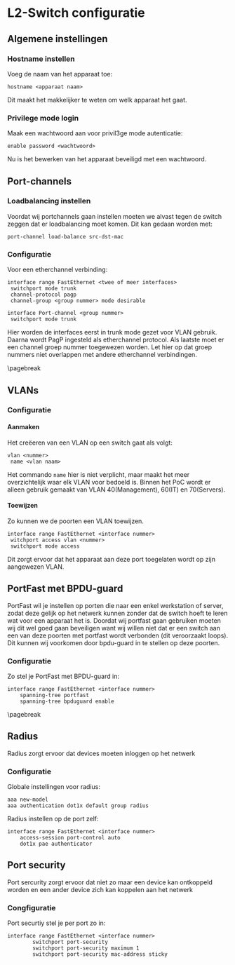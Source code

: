 # L2-Switch configuratie


## Algemene instellingen
### Hostname instellen

Voeg de naam van het apparaat toe:

	hostname <apparaat naam>
Dit maakt het makkelijker te weten om welk apparaat het gaat.

### Privilege mode login

Maak een wachtwoord aan voor privil3ge mode autenticatie:

	enable password <wachtwoord>

Nu is het bewerken van het apparaat beveiligd met een wachtwoord.

## Port-channels
### Loadbalancing instellen
Voordat wij portchannels gaan instellen moeten we alvast tegen de switch zeggen dat er loadbalancing moet komen. Dit kan gedaan worden met:

	port-channel load-balance src-dst-mac
### Configuratie
Voor een etherchannel verbinding:

	interface range FastEthernet <twee of meer interfaces>
	 switchport mode trunk
	 channel-protocol pagp
	 channel-group <group nummer> mode desirable

	interface Port-channel <group nummer>
	 switchport mode trunk
Hier worden de interfaces eerst in trunk mode gezet voor VLAN gebruik. Daarna wordt PagP ingesteld als etherchannel protocol. Als laatste moet er een channel groep nummer toegewezen worden. Let hier op dat groep nummers niet overlappen met andere etherchannel verbindingen.

\pagebreak

## VLANs
### Configuratie

#### Aanmaken

Het creëeren van een VLAN op een switch gaat als volgt:

	vlan <nummer>
	 name <vlan naam>
Het commando `name` hier is niet verplicht, maar maakt het meer overzichtelijk waar elk VLAN voor bedoeld is. Binnen het PoC wordt er alleen gebruik gemaakt van VLAN 40(Management), 60(IT) en 70(Servers).

#### Toewijzen
Zo kunnen we de poorten een VLAN toewijzen.

    interface range FastEthernet <interface nummer>
	 witchport access vlan <nummer>
     switchport mode access

Dit zorgt ervoor dat het apparaat aan deze port toegelaten wordt op zijn aangewezen VLAN.

## PortFast met BPDU-guard
PortFast wil je instellen op porten die naar een enkel werkstation of server, zodat deze gelijk op het netwerk kunnen zonder dat de switch hoeft te leren wat voor een apparaat het is. Doordat wij portfast gaan gebruiken moeten wij dit wel goed gaan beveiligen want wij willen niet dat er een switch aan een van deze poorten met portfast wordt verbonden (dit veroorzaakt loops). Dit kunnen wij voorkomen door bpdu-guard in te stellen op deze poorten. 

### Configuratie

Zo stel je PortFast met BPDU-guard in:

    interface range FastEthernet <interface nummer>
	    spanning-tree portfast
        spanning-tree bpduguard enable

\pagebreak

## Radius

Radius zorgt ervoor dat devices moeten inloggen op het netwerk

### Configuratie
Globale instellingen voor radius:

    aaa new-model
    aaa authentication dot1x default group radius

Radius instellen op de port zelf:

    interface range FastEthernet <interface nummer>
        access-session port-control auto
        dot1x pae authenticator

## Port security

Port sercurity zorgt ervoor dat niet zo maar een device kan ontkoppeld worden en een ander device zich kan koppelen aan het netwerk

### Congfiguratie

Port securtiy stel je per port zo in:

    interface range FastEthernet <interface nummer>
            switchport port-security 
            switchport port-security maximum 1
            switchport port-security mac-address sticky




